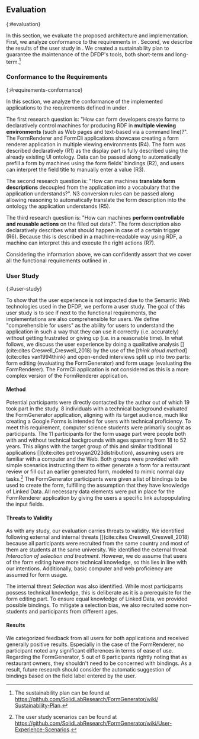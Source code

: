 ## Evaluation
{:#evaluation}

In this section, we evaluate the proposed architecture and implementation.
First, we analyze conformance to the requirements in [](#requirements-conformance).
Second, we describe the results of the user study in [](#user-study).
We created a sustainability plan to guarantee the maintenance of the DFDP's tools, both short-term and long-term.[^SustainabilityPlan]

[^SustainabilityPlan]: The sustainability plan can be found at [https://github.com/SolidLabResearch/FormGenerator/wiki/<wbr/>Sustainability-Plan](https://github.com/SolidLabResearch/FormGenerator/wiki/Sustainability-Plan).


### Conformance to the Requirements
{:#requirements-conformance}

In this section, we analyze the conformance of the implemented applications to the requirements defined in [](#requirements-table) under [](#requirements).

The first research question is: "How can form developers create forms to declaratively control machines for producing RDF in **multiple viewing environments** (such as Web pages and text-based via a command line)?".
The FormRenderer and FormCli applications showcase creating a form renderer application in multiple viewing environments (R4).
The form was described declaratively (R1) as the display part is fully described using the already existing UI ontology.
Data can be passed along to automatically prefill a form by machines using the form fields' bindings (R2), and users can interpret the field title to manually enter a value (R3).

The second research question is: "How can machines **translate form descriptions** decoupled from the application into a vocabulary that the application understands?".
N3 conversion rules can be passed along allowing reasoning to automatically translate the form description into the ontology the application understands (R5).

The third research question is: "How can machines **perform controllable and reusable actions** on the filled out data?".
The form description also declaratively describes what should happen in case of a certain trigger (R6).
Because this is described in a machine-readable way using RDF, a machine can interpret this and execute the right actions (R7).

Considering the information above, we can confidently assert that we cover all the functional requirements outlined in [](#requirements-table).


### User Study
{:#user-study}

To show that the user experience is not impacted due to the Semantic Web technologies used in the DFDP, we perform a user study.
The goal of this user study is to see if next to the functional requirements, the implementations are also comprehensible for users.
We define "comprehensible for users" as the ability for users to understand the application in such a way that they can use it correctly (i.e. accurately) without getting frustrated or giving up (i.e. in a reasonable time).
In what follows, we discuss the user experience by doing a qualitative analysis [](cite:cites Creswell_Creswell_2018) by the use of the [_think aloud method_](cite:cites van1994think) and open-ended interviews split up into two parts: form editing (evaluating the FormGenerator) and form usage (evaluating the FormRenderer).
The FormCli application is not considered as this is a more complex version of the FormRenderer application.

#### Method

Potential participants were directly contacted by the author out of which 19 took part in the study.
8 individuals with a technical background evaluated the FormGenerator application, aligning with its target audience, much like creating a Google Forms is intended for users with technical proficiency.
To meet this requirement, computer science students were primarily sought as participants.
The 11 participants for the form usage part were people both with and without technical backgrounds with ages spanning from 18 to 52 years.
This aligns with the target group of this and similar traditional applications [](cite:cites petrosyan2023distribution), assuming users are familiar with a computer and the Web.
Both groups were provided with simple scenarios instructing them to either generate a form for a restaurant review or fill out an earlier generated form, modeled to mimic normal day tasks.[^UserStudies]
The FormGenerator participants were given a list of bindings to be used to create the form, fulfilling the assumption that they have knowledge of Linked Data.
All necessary data elements were put in place for the FormRenderer application by giving the users a specific link autopopulating the input fields.

[^UserStudies]: The user study scenarios can be found at [https://github.com/SolidLabResearch/FormGenerator/wiki/<wbr/>User-Experience-Scenarios](https://github.com/SolidLabResearch/FormGenerator/wiki/User-Experience-Scenarios).


#### Threats to Validity

As with any study, our evaluation carries threats to validity. We identified following external and internal threats [](cite:cites Creswell_Creswell_2018) because all participants were recruited from the same country and most of them are students at the same university.
We identified the external threat *Interaction of selection and treatment*.
However, we do assume that users of the form editing have more technical knowledge, so this lies in line with our intentions.
Additionally, basic computer and web proficiency are assumed for form usage.

The internal threat *Selection* was also identified.
While most participants possess technical knowledge, this is deliberate as it is a prerequisite for the form editing part.
To ensure equal knowledge of Linked Data, we provided possible bindings.
To mitigate a selection bias, we also recruited some non-students and participants from different ages.


#### Results

We categorized feedback from all users for both applications and received generally positive results.
Especially in the case of the FormRenderer, no participant noted any significant differences in terms of ease of use.
Regarding the FormGenerator, 5 out of 8 participants rightly noting that as restaurant owners, they shouldn't need to be concerned with bindings.
As a result, future research should consider the automatic suggestion of bindings based on the field label entered by the user.
